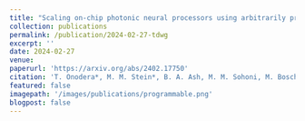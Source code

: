 ```yaml
---
title: "Scaling on-chip photonic neural processors using arbitrarily programmable wave propagation"
collection: publications
permalink: /publication/2024-02-27-tdwg
excerpt: ''
date: 2024-02-27
venue: 
paperurl: 'https://arxiv.org/abs/2402.17750'
citation: 'T. Onodera*, M. M. Stein*, B. A. Ash, M. M. Sohoni, M. Bosch, <b>R. Yanagimoto</b>, M. Jankowski, T. P. McKenna, T. Wang, G. Shvets, M. R. Shcherbakov, L. G. Wright, P. L. McMahon, arXiv:2402.17750'
featured: false
imagepath: '/images/publications/programmable.png'
blogpost: false
---
```

